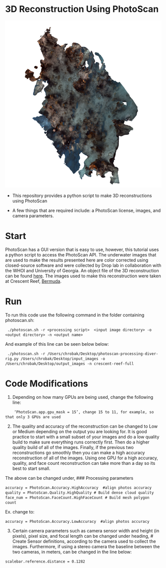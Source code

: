 # 3D Reconstruction Using PhotoScan
<p align="center">
  <img src="https://github.com/laurachrobak/3Dreconstruction/blob/master/crescent_reef_processed.png?raw=true"/>
</p>

+ This repository provides a python script to make 3D reconstructions using PhotoScan

+ A few things that are required include: a PhotoScan license, images, and camera parameters.

# Start
PhotoScan has a GUI version that is easy to use, however, this tutorial uses a python script to access the PhotoScan API. The underwater images that are used to make the results presented here are color corrected using closed-source software and were collected by Drop lab in collaboration with the WHOI and University of Georgia. An object file of the 3D reconstruction can be found [here](https://umich.box.com/s/4lvs2cu2nsgcbptf4c6klisq3lsych7w). The images used to make this reconstruction were taken at Crescent Reef, [Bermuda](https://www.pmel.noaa.gov/co2/story/Crescent+Reef).

# Run
To run this code use the following command in the folder containing photoscan.sh:
```
 ./photoscan.sh -r <processing script>  <input image directory> -o <output directory> -n <output name>
```
And example of this line can be seen below below:
```
 ./photoscan.sh -r /Users/chrobak/Desktop/photoscan-processing-diver-rig.py /Users/chrobak/Desktop/input_images -o /Users/chrobak/Desktop/output_images -n crescent-reef-full
```
# Code Modifications

1) Depending on how many GPUs are being used, change the following line: 
```
	‘PhotoScan.app.gpu_mask = 15’, change 15 to 11, for example, so that only 3 GPUs are used
```
2) The quality and accuracy of the reconstruction can be changed to Low or Medium depending on the output you are looking for. It is good practice to start with a small subset of your images and do a low quality build to make sure everything runs correctly first. Then do a higher quality build of all of the images. Finally, if the previous two reconstructions go smoothly then you can make a high accuracy reconstruction of all of the images. Using one GPU for a high accuracy, quality, and face count reconstruction can take more than a day so its best to start small. 

The above can be changed under, ### Processing parameters
```
accuracy = PhotoScan.Accuracy.HighAccuracy  #align photos accuracy	
quality = PhotoScan.Quality.HighQuality # Build dense cloud quality
face_num = PhotoScan.FaceCount.HighFaceCount # Build mesh polygon count
```
Ex. change to:
```
accuracy = PhotoScan.Accuracy.LowAccuracy  #align photos accuracy
```
3) Certain camera parameters such as camera sensor width and height (in pixels), pixel size, and focal length can be changed under heading, # Create Sensor definitions, according to the camera used to collect the images. Furthermore, if using a stereo camera the baseline between the two cameras, in meters, can be changed in the line below:
```
scalebar.reference.distance = 0.1282
```
